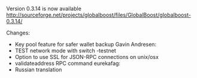 Version 0.3.14 is now available
http://sourceforge.net/projects/globalboost/files/GlobalBoost/globalboost-0.3.14/

Changes:
* Key pool feature for safer wallet backup
Gavin Andresen:
* TEST network mode with switch -testnet
* Option to use SSL for JSON-RPC connections on unix/osx
* validateaddress RPC command
eurekafag:
* Russian translation

